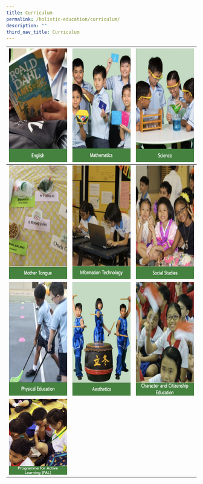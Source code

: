 ```yaml
---
title: Curriculum
permalink: /holistic-education/curriculum/
description: ""
third_nav_title: Curriculum
---
```

<table>
<thead>
  <tr>
    <th><a href="/holistic-education/curriculum/english-language" target="_blank" rel="noopener noreferrer"><img src="/images/English.jpg" alt="English" width="400" height="300">
    <th><a href="/holistic-education/curriculum/mathematics" target="_blank" rel="noopener noreferrer"><img src="/images/Mathematics.jpg" alt="Mathematics" width="400" height="300">
    <th><a href="/holistic-education/curriculum/science" target="_blank" rel="noopener noreferrer"><img src="/images/Science.jpg" alt="Science" width="400" height="300">
<tbody>
  <tr>
    <td><a href="/holistic-education/curriculum/mother-tongue" target="_blank" rel="noopener noreferrer"><img src="/images/Mother%20Tongue.jpg" alt="Mother Tongue" width="400" height="300">
    <td><a href="/holistic-education/curriculum/information-technology" target="_blank" rel="noopener noreferrer"><img src="/images/Information%20Technology.jpg" alt="Information Technology" width="400" height="300">
    <td><a href="/holistic-education/curriculum/social-studies" target="_blank" rel="noopener noreferrer"><img src="/images/Social%20Studies.jpg" alt="Social Studies" width="400" height="300">
  </tr>
  <tr>
    <td><a href="/holistic-education/curriculum/physical-education" target="_blank" rel="noopener noreferrer"><img src="/images/Physical%20Education.jpg" alt="Physical Education" width="400" height="300">
    <td><a href="/holistic-education/curriculum/aesthetics" target="_blank" rel="noopener noreferrer"><img src="/images/Aesthetics.jpg" alt="Aesthetics" width="400" height="300">
    <td><a href="/holistic-education/curriculum/character-and-citizenship-education" target="_blank" rel="noopener noreferrer"><img src="/images/CCE.jpg" alt="Character and Citizenship Education" width="400" height="300">
  </tr>
	<tr>
	</tr>
  <tr>
    <td><a href="/holistic-education/curriculum/programme-for-active-learning-pal" target="_blank" rel="noopener noreferrer"><img src="/images/Programme%20for%20Active%20Learning.jpg" alt="Programme for Active Learning" width="300" height="200">
  </tr>
</tbody>
</table>